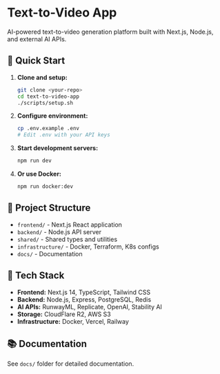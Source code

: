 # Text-to-Video App

AI-powered text-to-video generation platform built with Next.js, Node.js, and external AI APIs.

## 🚀 Quick Start

1. **Clone and setup:**
   ```bash
   git clone <your-repo>
   cd text-to-video-app
   ./scripts/setup.sh
   ```

2. **Configure environment:**
   ```bash
   cp .env.example .env
   # Edit .env with your API keys
   ```

3. **Start development servers:**
   ```bash
   npm run dev
   ```

4. **Or use Docker:**
   ```bash
   npm run docker:dev
   ```

## 📁 Project Structure

- `frontend/` - Next.js React application
- `backend/` - Node.js API server
- `shared/` - Shared types and utilities
- `infrastructure/` - Docker, Terraform, K8s configs
- `docs/` - Documentation

## 🔧 Tech Stack

- **Frontend:** Next.js 14, TypeScript, Tailwind CSS
- **Backend:** Node.js, Express, PostgreSQL, Redis
- **AI APIs:** RunwayML, Replicate, OpenAI, Stability AI
- **Storage:** CloudFlare R2, AWS S3
- **Infrastructure:** Docker, Vercel, Railway

## 📚 Documentation

See `docs/` folder for detailed documentation.
